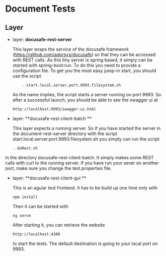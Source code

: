 # Document Tests

## Layer
* layer: **docusafe-rest-server**

    This layer wraps the service of the docusafe framework (https://github.com/adorsys/docusafe) so that they can be accessed 
with REST calls. As this tiny server is spring based, it simply can be started with spring-boot:run. To do this
you need to provide a configuration file. To get you the most easy jump-in start, you should use 
the script 

    ```    . start.local.server.port.9993.filesystem.sh```

    As the name implies, the script starts a server running on port 9993. 
So after a successful launch, you should be able to see the swagger ui at  

    ```http://localhost:9993/swagger-ui.html```
  
* layer: **docusafe-rest-client-batch **
 
    This layer expects a running server. So if you have started the server in the document-rest-server directory with the script
start.local.server.port.9993.filesystem.sh you simply can run the script 
     
    ```. doRest.sh```
     
in the directory docusafe-rest-client-batch. It simply makes some REST calls with curl to the running server. If you have run your sever
on another port, make sure you change the test.properties file.
    
* layer: **docusafe-rest-client-gui ** 

    This is an agular test frontend. It has  to be build up one time only with
    
    ```npm install```    

   Then it can be started with
    
    ```ng serve```
    
    After starting it, you can retrieve the website
     
    ```http://localhost:4200```
    
    to start the tests. The default destination is going to your local port on 9993. 

